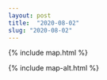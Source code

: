 ```yaml
---
layout: post
title:  "2020-08-02"
slug: "2020-08-02"
---
```

{% include map.html %}

{% include map-alt.html %}
